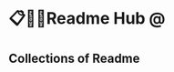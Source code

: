 # 📋📖📰Readme Hub <superscript>@</superscript>
<h2 class="display-5 fw-bold">Collections of  Readme</h2>
        
     
<!-- background image -->
<!-- background color -->



